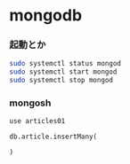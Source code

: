# mongodb

### 起動とか
```bash
sudo systemctl status mongod
sudo systemctl start mongod
sudo systemctl stop mongod
```

### mongosh
```mongo
use articles01

db.article.insertMany(
    
)
```